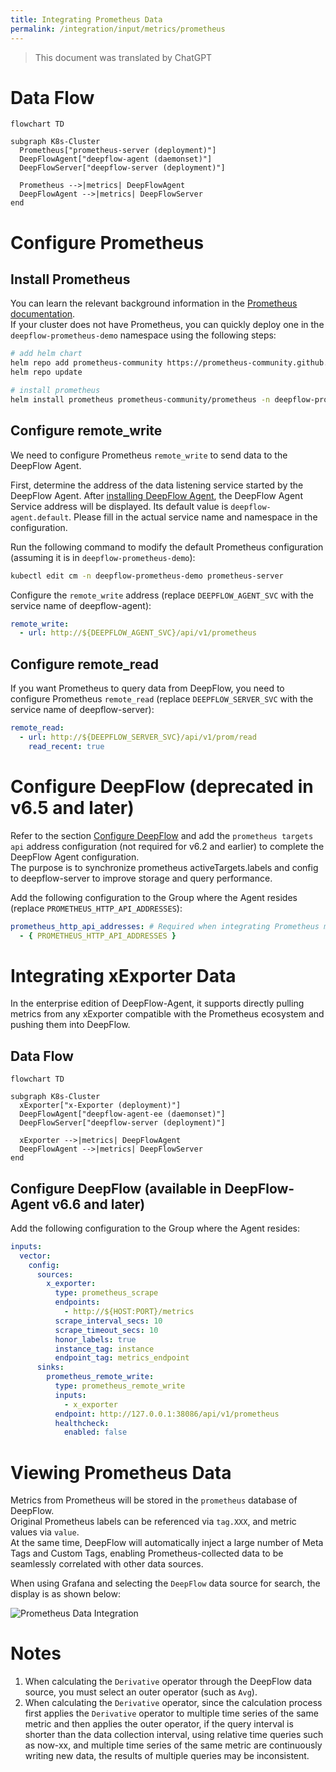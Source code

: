 ```yaml
---
title: Integrating Prometheus Data
permalink: /integration/input/metrics/prometheus
---
```


> This document was translated by ChatGPT

# Data Flow

```mermaid
flowchart TD

subgraph K8s-Cluster
  Prometheus["prometheus-server (deployment)"]
  DeepFlowAgent["deepflow-agent (daemonset)"]
  DeepFlowServer["deepflow-server (deployment)"]

  Prometheus -->|metrics| DeepFlowAgent
  DeepFlowAgent -->|metrics| DeepFlowServer
end
```

# Configure Prometheus

## Install Prometheus

You can learn the relevant background information in the [Prometheus documentation](https://prometheus.io/docs/introduction/overview/).  
If your cluster does not have Prometheus, you can quickly deploy one in the `deepflow-prometheus-demo` namespace using the following steps:

```bash
# add helm chart
helm repo add prometheus-community https://prometheus-community.github.io/helm-charts
helm repo update

# install prometheus
helm install prometheus prometheus-community/prometheus -n deepflow-prometheus-demo --create-namespace
```

## Configure remote_write

We need to configure Prometheus `remote_write` to send data to the DeepFlow Agent.

First, determine the address of the data listening service started by the DeepFlow Agent. After [installing DeepFlow Agent](../../../ce-install/single-k8s/), the DeepFlow Agent Service address will be displayed. Its default value is `deepflow-agent.default`. Please fill in the actual service name and namespace in the configuration.

Run the following command to modify the default Prometheus configuration (assuming it is in `deepflow-prometheus-demo`):

```bash
kubectl edit cm -n deepflow-prometheus-demo prometheus-server
```

Configure the `remote_write` address (replace `DEEPFLOW_AGENT_SVC` with the service name of deepflow-agent):

```yaml
remote_write:
  - url: http://${DEEPFLOW_AGENT_SVC}/api/v1/prometheus
```

## Configure remote_read

If you want Prometheus to query data from DeepFlow, you need to configure Prometheus `remote_read` (replace `DEEPFLOW_SERVER_SVC` with the service name of deepflow-server):

```yaml
remote_read:
  - url: http://${DEEPFLOW_SERVER_SVC}/api/v1/prom/read
    read_recent: true
```

# Configure DeepFlow (deprecated in v6.5 and later)

Refer to the section [Configure DeepFlow](../tracing/opentelemetry/#配置-deepflow) and add the `prometheus targets api` address configuration (not required for v6.2 and earlier) to complete the DeepFlow Agent configuration.  
The purpose is to synchronize prometheus activeTargets.labels and config to deepflow-server to improve storage and query performance.

Add the following configuration to the Group where the Agent resides (replace `PROMETHEUS_HTTP_API_ADDRESSES`):

```yaml
prometheus_http_api_addresses: # Required when integrating Prometheus metrics
  - { PROMETHEUS_HTTP_API_ADDRESSES }
```

# Integrating xExporter Data

In the enterprise edition of DeepFlow-Agent, it supports directly pulling metrics from any xExporter compatible with the Prometheus ecosystem and pushing them into DeepFlow.

## Data Flow

```mermaid
flowchart TD

subgraph K8s-Cluster
  xExporter["x-Exporter (deployment)"]
  DeepFlowAgent["deepflow-agent-ee (daemonset)"]
  DeepFlowServer["deepflow-server (deployment)"]

  xExporter -->|metrics| DeepFlowAgent
  DeepFlowAgent -->|metrics| DeepFlowServer
end
```

## Configure DeepFlow (available in DeepFlow-Agent v6.6 and later)

Add the following configuration to the Group where the Agent resides:

```yaml
inputs:
  vector:
    config:
      sources:
        x_exporter:
          type: prometheus_scrape
          endpoints:
            - http://${HOST:PORT}/metrics
          scrape_interval_secs: 10
          scrape_timeout_secs: 10
          honor_labels: true
          instance_tag: instance
          endpoint_tag: metrics_endpoint
      sinks:
        prometheus_remote_write:
          type: prometheus_remote_write
          inputs:
            - x_exporter
          endpoint: http://127.0.0.1:38086/api/v1/prometheus
          healthcheck:
            enabled: false
```

# Viewing Prometheus Data

Metrics from Prometheus will be stored in the `prometheus` database of DeepFlow.  
Original Prometheus labels can be referenced via `tag.XXX`, and metric values via `value`.  
At the same time, DeepFlow will automatically inject a large number of Meta Tags and Custom Tags, enabling Prometheus-collected data to be seamlessly correlated with other data sources.

When using Grafana and selecting the `DeepFlow` data source for search, the display is as shown below:

![Prometheus Data Integration](https://yunshan-guangzhou.oss-cn-beijing.aliyuncs.com/pub/pic/20231003651c19e6684d1.png)

# Notes

1. When calculating the `Derivative` operator through the DeepFlow data source, you must select an outer operator (such as `Avg`).
2. When calculating the `Derivative` operator, since the calculation process first applies the `Derivative` operator to multiple time series of the same metric and then applies the outer operator, if the query interval is shorter than the data collection interval, using relative time queries such as now-xx, and multiple time series of the same metric are continuously writing new data, the results of multiple queries may be inconsistent.